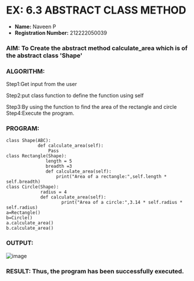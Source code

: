 # EX: 6.3 ABSTRACT CLASS METHOD
- **Name:** Naveen P
- **Registration Number:** 212222050039

### AIM: To Create the abstract method calculate_area which is of the abstract class 'Shape'

### ALGORITHM:
Step1:Get input from the user

Step2:put class function to define the function using self

Step3:By using the function to find the area of the rectangle and circle Step4:Execute the program.

### PROGRAM:
```from abc import ABC
class Shape(ABC):
            def calculate_area(self):
                Pass
class Rectangle(Shape):
               length = 5
               breadth =3
               def calculate_area(self):
                   print("Area of a rectangle:",self.length * self.breadth)
class Circle(Shape):
             radius = 4
             def calculate_area(self):
                     print("Area of a circle:",3.14 * self.radius * self.radius)
a=Rectangle()
b=Circle()
a.calculate_area()
b.calculate_area()
```
### OUTPUT:
![image](https://github.com/user-attachments/assets/a4c70e22-b3e0-417a-86d7-41f547c9d60d)


### RESULT: Thus, the program has been successfully executed.

